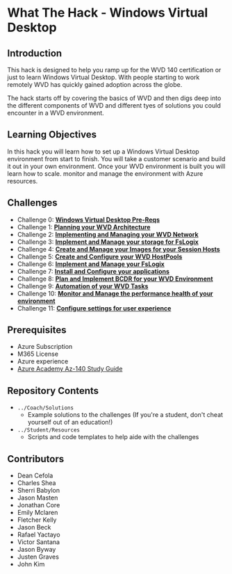 # What The Hack - Windows Virtual Desktop

## Introduction

This hack is designed to help you ramp up for the WVD 140 certification or just to learn Windows Virtual Desktop. With people starting to work remotely WVD has quickly gained adoption across the globe.

The hack starts off by covering the basics of WVD and then digs deep into the different components of WVD and different tyes of solutions you could encounter in a WVD environment.

## Learning Objectives

In this hack you will learn how to set up a Windows Virtual Desktop environment from start to finish. You will take a customer scenario and build it out in your own environment. Once your WVD environment is built you will learn how to scale. monitor and manage the environment with Azure resources.

## Challenges

- Challenge 0: **[Windows Virtual Desktop  Pre-Reqs](Student/00-Pre-Reqs.md)**
- Challenge 1: **[Planning your WVD Architecture](Student/01-Plan-WVD-Architecture.md)**
- Challenge 2: **[Implementing and Managing your WVD Network](Student/02-Implement-Manage-Network.md)**
- Challenge 3: **[Implement and Manage your storage for FsLogix](Student/03-Implement-Manage-Storage.md)**
- Challenge 4: **[Create and Manage your Images for your Session Hosts](Student/04-Create-Manage-Images.md)**
- Challenge 5: **[Create and Configure your WVD HostPools](Student/05-Create-Configure-HostPools.md)**
- Challenge 6: **[Implement and Manage your FsLogix](Student/06-Implement-Manage-FsLogix.md)**
- Challenge 7: **[Install and Configure your applications](Student/07-Install-Configure-Apps.md)**
- Challenge 8: **[Plan and Implement BCDR for your WVD Environment](Student/08-Plan-Implement-BCDR.md)**
- Challenge 9: **[Automation of your WVD Tasks](Student/09-Automate-WVD-Tasks.md)**
- Challenge 10: **[Monitor and Manage the performance health of your environment](Student/10-Monitor-Manage-Performance-Health.md)**
- Challenge 11: **[Configure settings for user experience](Student/11-Configure-User-Experience-Settings.md)**

## Prerequisites

- Azure Subscription
- M365 License
- Azure experience
- [Azure Academy Az-140 Study Guide](https://aka.ms/AzureAcademy-AZ140)

## Repository Contents

- `../Coach/Solutions`
   - Example solutions to the challenges (If you're a student, don't cheat yourself out of an education!)
- `../Student/Resources`
   - Scripts and code templates to help aide with the challenges

## Contributors
- Dean Cefola
- Charles Shea
- Sherri Babylon
- Jason Masten
- Jonathan Core
- Emily Mclaren
- Fletcher Kelly
- Jason Beck
- Rafael Yactayo
- Victor Santana
- Jason Byway
- Justen Graves
- John Kim
